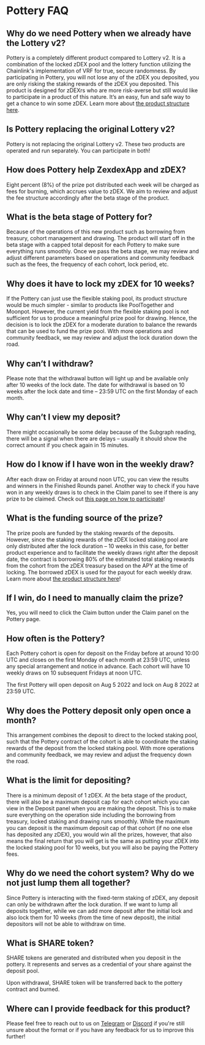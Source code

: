# Pottery FAQ

## Why do we need Pottery when we already have the Lottery v2?

Pottery is a completely different product compared to Lottery v2. It is a combination of the locked zDEX pool and the lottery function utilizing the Chainlink's implementation of VRF for true, secure randomness. By participating in Pottery, you will not lose any of the zDEX you deposited, you are only risking the staking rewards of the zDEX you deposited. This product is designed for zDEXrs who are more risk-averse but still would like to participate in a product of this nature. It’s an easy, fun and safe way to get a chance to win some zDEX. Learn more about [the product structure here](https://docs.zexdex.app/products/pottery).

## Is Pottery replacing the original Lottery v2?

Pottery is not replacing the original Lottery v2. These two products are operated and run separately. You can participate in both!

## How does Pottery help ZexdexApp and zDEX?

Eight percent (8%) of the prize pot distributed each week will be charged as fees for burning, which accrues value to zDEX. We aim to review and adjust the fee structure accordingly after the beta stage of the product.

## What is the beta stage of Pottery for?

Because of the operations of this new product such as borrowing from treasury, cohort management and drawing. The product will start off in the beta stage with a capped total deposit for each Pottery to make sure everything runs smoothly. Once we pass the beta stage, we may review and adjust different parameters based on operations and community feedback such as the fees, the frequency of each cohort, lock period, etc.

## Why does it have to lock my zDEX for 10 weeks?

If the Pottery can just use the flexible staking pool, its product structure would be much simpler - similar to products like PoolTogether and Moonpot. However, the current yield from the flexible staking pool is not sufficient for us to produce a meaningful prize pool for drawing. Hence, the decision is to lock the zDEX for a moderate duration to balance the rewards that can be used to fund the prize pool. With more operations and community feedback, we may review and adjust the lock duration down the road.

## Why can’t I withdraw?

Please note that the withdrawal button will light up and be available only after 10 weeks of the lock date. The date for withdrawal is based on 10 weeks after the lock date and time – 23:59 UTC on the first Monday of each month.

## Why can’t I view my deposit?

There might occasionally be some delay because of the Subgraph reading, there will be a signal when there are delays – usually it should show the correct amount if you check again in 15 minutes.

## How do I know if I have won in the weekly draw?

After each draw on Friday at around noon UTC, you can view the results and winners in the Finished Rounds panel. Another way to check if you have won in any weekly draws is to check in the Claim panel to see if there is any prize to be claimed. Check out [this page on how to participate](https://docs.zexdex.app/products/pottery/how-to-play-pottery)!

## What is the funding source of the prize?

The prize pools are funded by the staking rewards of the deposits. However, since the staking rewards of the zDEX locked staking pool are only distributed after the lock duration – 10 weeks in this case, for better product experience and to facilitate the weekly draws right after the deposit date, the contract is borrowing 80% of the estimated total staking rewards from the cohort from the zDEX treasury based on the APY at the time of locking. The borrowed zDEX is used for the payout for each weekly draw. Learn more about [the product structure here](https://docs.zexdex.app/products/pottery)!

## If I win, do I need to manually claim the prize?

Yes, you will need to click the Claim button under the Claim panel on the Pottery page.

## How often is the Pottery?

Each Pottery cohort is open for deposit on the Friday before at around 10:00 UTC and closes on the first Monday of each month at 23:59 UTC, unless any special arrangement and notice in advance. Each cohort will have 10 weekly draws on 10 subsequent Fridays at noon UTC.

The first Pottery will open deposit on Aug 5 2022 and lock on Aug 8 2022 at 23:59 UTC.

## Why does the Pottery deposit only open once a month?

This arrangement combines the deposit to direct to the locked staking pool, such that the Pottery contract of the cohort is able to coordinate the staking rewards of the deposit from the locked staking pool. With more operations and community feedback, we may review and adjust the frequency down the road.

## What is the limit for depositing?

There is a minimum deposit of 1 zDEX. At the beta stage of the product, there will also be a maximum deposit cap for each cohort which you can view in the Deposit panel when you are making the deposit. This is to make sure everything on the operation side including the borrowing from treasury, locked staking and drawing runs smoothly. While the maximum you can deposit is the maximum deposit cap of that cohort (if no one else has deposited any zDEX), you would win all the prizes, however, that also means the final return that you will get is the same as putting your zDEX into the locked staking pool for 10 weeks, but you will also be paying the Pottery fees.

## Why do we need the cohort system? Why do we not just lump them all together?

Since Pottery is interacting with the fixed-term staking of zDEX, any deposit can only be withdrawn after the lock duration. If we want to lump all deposits together, while we can add more deposit after the initial lock and also lock them for 10 weeks (from the time of new deposit), the initial depositors will not be able to withdraw on time.

## What is SHARE token?

SHARE tokens are generated and distributed when you deposit in the pottery. It represents and serves as a credential of your share against the deposit pool.

Upon withdrawal, SHARE token will be transferred back to the pottery contract and burned.

## Where can I provide feedback for this product?

Please feel free to reach out to us on [Telegram](https://t.me/panzDEXswap) or [Discord](https://discord.gg/panzDEXswap) if you're still unsure about the format or if you have any feedback for us to improve this further!
